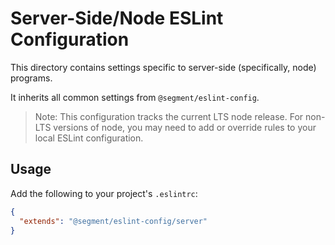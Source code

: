 # Server-Side/Node ESLint Configuration

This directory contains settings specific to server-side (specifically, node) programs.

It inherits all common settings from `@segment/eslint-config`.

> Note: This configuration tracks the current LTS node release. For non-LTS versions of node, you may need to add or override rules to your local ESLint configuration.

## Usage

Add the following to your project's `.eslintrc`:

```json
{
  "extends": "@segment/eslint-config/server"
}
```
